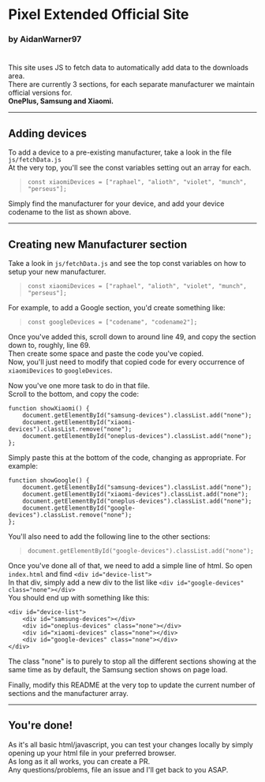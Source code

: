 # Pixel Extended Official Site
### by AidanWarner97
#

This site uses JS to fetch data to automatically add data to the downloads area.  
There are currently 3 sections, for each separate manufacturer we maintain official versions for.  
**OnePlus, Samsung and Xiaomi.**  
___

## Adding devices
To add a device to a pre-existing manufacturer, take a look in the file `js/fetchData.js`  
At the very top, you'll see the const variables setting out an array for each.  
  
>`const xiaomiDevices = ["raphael", "alioth", "violet", "munch", "perseus"];`  

Simply find the manufacturer for your device, and add your device codename to the list as shown above.

___

## Creating new Manufacturer section
Take a look in `js/fetchData.js` and see the top const variables on how to setup your new manufacturer.  
>`const xiaomiDevices = ["raphael", "alioth", "violet", "munch", "perseus"];`  
  
For example, to add a Google section, you'd create something like:
>`const googleDevices = ["codename", "codename2"];`
  
Once you've added this, scroll down to around line 49, and copy the section down to, roughly, line 69.  
Then create some space and paste the code you've copied.  
Now, you'll just need to modify that copied code for every occurrence of `xiaomiDevices` to `googleDevices`.  
  
Now you've one more task to do in that file.  
Scroll to the bottom, and copy the code:
```
function showXiaomi() {
    document.getElementById("samsung-devices").classList.add("none");
    document.getElementById("xiaomi-devices").classList.remove("none");
    document.getElementById("oneplus-devices").classList.add("none");
}; 
```
Simply paste this at the bottom of the code, changing as appropriate.  For example:
```
function showGoogle() {
    document.getElementById("samsung-devices").classList.add("none");
    document.getElementById("xiaomi-devices").classList.add("none");
    document.getElementById("oneplus-devices").classList.add("none");
    document.getElementById("google-devices").classList.remove("none");
};
```

You'll also need to add the following line to the other sections:
>`document.getElementById("google-devices").classList.add("none");`
  
Once you've done all of that, we need to add a simple line of html.  So open `index.html` and find `<div id="device-list">`  
In that div, simply add a new div to the list like `<div id="google-devices" class="none"></div>`  
You should end up with something like this:
```
<div id="device-list">
    <div id="samsung-devices"></div>
    <div id="oneplus-devices" class="none"></div>
    <div id="xiaomi-devices" class="none"></div>
    <div id="google-devices" class="none"></div>
</div>
```
The class "none" is to purely to stop all the different sections showing at the same time as by default, the Samsung section shows on page load.  
  
Finally, modify this README at the very top to update the current number of sections and the manufacturer array.
___

## You're done!
As it's all basic html/javascript, you can test your changes locally by simply opening up your html file in your preferred browser.  
As long as it all works, you can create a PR.  
Any questions/problems, file an issue and I'll get back to you ASAP.